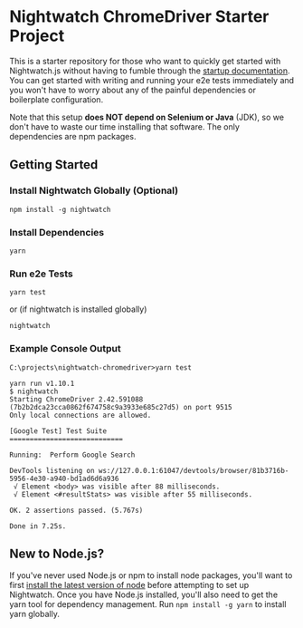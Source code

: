 # Nightwatch ChromeDriver Starter Project

This is a starter repository for those who want to quickly get started with Nightwatch.js without having to fumble through the [startup documentation](http://nightwatchjs.org/gettingstarted/ "Official Nightwatch Getting Started Guide"). You can get started with writing and running your e2e tests immediately and you won't have to worry about any of the painful dependencies or boilerplate configuration. 

Note that this setup **does NOT depend on Selenium or Java** (JDK), so we don't have to waste our time installing that software. The only dependencies are npm packages.

## Getting Started

### Install Nightwatch Globally (Optional)

```
npm install -g nightwatch
```

### Install Dependencies

```
yarn
```

### Run e2e Tests

```
yarn test
```
or (if nightwatch is installed globally)
```
nightwatch
```

### Example Console Output
```
C:\projects\nightwatch-chromedriver>yarn test

yarn run v1.10.1
$ nightwatch
Starting ChromeDriver 2.42.591088 (7b2b2dca23cca0862f674758c9a3933e685c27d5) on port 9515
Only local connections are allowed.

[Google Test] Test Suite
============================

Running:  Perform Google Search

DevTools listening on ws://127.0.0.1:61047/devtools/browser/81b3716b-5956-4e30-a940-bd1ad6d6a936
 √ Element <body> was visible after 88 milliseconds.
 √ Element <#resultStats> was visible after 55 milliseconds.

OK. 2 assertions passed. (5.767s)

Done in 7.25s.
```

## New to Node.js?
If you've never used Node.js or npm to install node packages, you'll want to first [install the latest version of node](https://nodejs.org/en/download/ "Node.js Downloads Page") before attempting to set up Nightwatch. Once you have Node.js installed, you'll also need to get the yarn tool for dependency management. Run `npm install -g yarn` to install yarn globally.